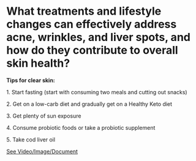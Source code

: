 # What treatments and lifestyle changes can effectively address acne, wrinkles, and liver spots, and how do they contribute to overall skin health?

**Tips for clear skin:**

1\. Start fasting (start with consuming two meals and cutting out snacks)

2\. Get on a low-carb diet and gradually get on a Healthy Keto diet

3\. Get plenty of sun exposure

4\. Consume probiotic foods or take a probiotic supplement

5\. Take cod liver oil

 [See Video/Image/Document](https://hls-player.drberg.com/asset?path=migrated-assets/the-best-trick-for-clear-skin-acne-aging-wrinkles-liver-spots)